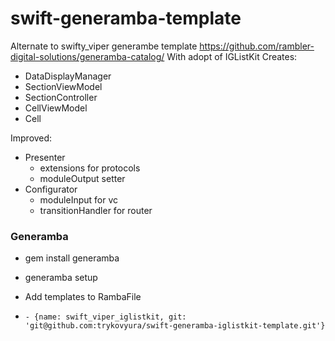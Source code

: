 # swift-generamba-template
Alternate to swifty_viper generambe template https://github.com/rambler-digital-solutions/generamba-catalog/
With adopt of IGListKit
Creates:
 * DataDisplayManager
 * SectionViewModel
 * SectionController
 * CellViewModel
 * Cell

Improved:
* Presenter
  - extensions for protocols
  - moduleOutput setter
* Configurator
  - moduleInput for vc
  - transitionHandler for router

### Generamba

* gem install generamba

* generamba setup

* Add templates to RambaFile

* `- {name: swift_viper_iglistkit, git: 'git@github.com:trykovyura/swift-generamba-iglistkit-template.git'}`
  
